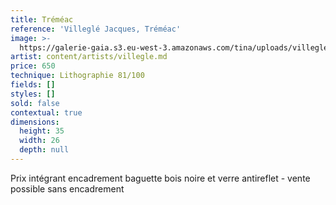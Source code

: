 ```yaml
---
title: Tréméac
reference: 'Villeglé Jacques, Tréméac'
image: >-
  https://galerie-gaia.s3.eu-west-3.amazonaws.com/tina/uploads/villegle-jacques/galerie-gaia-jacques-villegle-tremeac.jpg
artist: content/artists/villegle.md
price: 650
technique: Lithographie 81/100
fields: []
styles: []
sold: false
contextual: true
dimensions:
  height: 35
  width: 26
  depth: null
---
```


Prix intégrant encadrement baguette bois noire et verre antireflet - vente possible sans encadrement 
